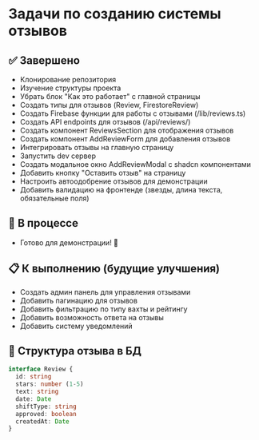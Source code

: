 # Задачи по созданию системы отзывов

## ✅ Завершено
- Клонирование репозитория
- Изучение структуры проекта
- Убрать блок "Как это работает" с главной страницы
- Создать типы для отзывов (Review, FirestoreReview)
- Создать Firebase функции для работы с отзывами (/lib/reviews.ts)
- Создать API endpoints для отзывов (/api/reviews/)
- Создать компонент ReviewsSection для отображения отзывов
- Создать компонент AddReviewForm для добавления отзывов
- Интегрировать отзывы на главную страницу
- Запустить dev сервер
- Создать модальное окно AddReviewModal с shadcn компонентами
- Добавить кнопку "Оставить отзыв" на страницу
- Настроить автоодобрение отзывов для демонстрации
- Добавить валидацию на фронтенде (звезды, длина текста, обязательные поля)

## 🚧 В процессе
- Готово для демонстрации! 🎉

## 📋 К выполнению (будущие улучшения)
- Создать админ панель для управления отзывами
- Добавить пагинацию для отзывов
- Добавить фильтрацию по типу вахты и рейтингу
- Добавить возможность ответа на отзывы
- Добавить систему уведомлений

## 📝 Структура отзыва в БД
```typescript
interface Review {
  id: string
  stars: number (1-5)
  text: string
  date: Date
  shiftType: string
  approved: boolean
  createdAt: Date
}
```
